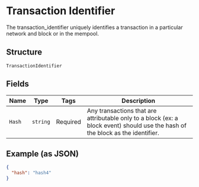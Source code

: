 # Transaction Identifier

The transaction_identifier uniquely identifies a transaction in a particular network and block or in the mempool.

## Structure

`TransactionIdentifier`

## Fields

| Name   | Type     | Tags     | Description                                                                                                                    |
| ------ | -------- | -------- | ------------------------------------------------------------------------------------------------------------------------------ |
| `Hash` | `string` | Required | Any transactions that are attributable only to a block (ex: a block event) should use the hash of the block as the identifier. |

## Example (as JSON)

```json
{
  "hash": "hash4"
}
```
